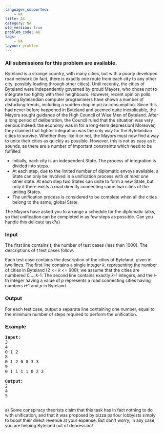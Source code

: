 ```yaml
---
languages_supported:
    - NA
title: A8
category: NA
old_version: true
problem_code: A8
tags:
    - NA
layout: problem
---
```

###  All submissions for this problem are available. 

Byteland is a strange country, with many cities, but with a poorly developed road network (in fact, there is exactly one route from each city to any other city, possibly leading through other cities). Until recently, the cities of Byteland were independently governed by proud Mayors, who chose not to integrate too tightly with their neighbours. However, recent opinion polls among Bytelandian computer programmers have shown a number of disturbing trends, including a sudden drop in pizza consumption. Since this had never before happened in Byteland and seemed quite inexplicable, the Mayors sought guidance of the High Council of Wise Men of Byteland. After a long period of deliberation, the Council ruled that the situation was very serious indeed: the economy was in for a long-term depression! Moreover, they claimed that tighter integration was the only way for the Bytelandian cities to survive. Whether they like it or not, the Mayors must now find a way to unite their cities as quickly as possible. However, this is not as easy as it sounds, as there are a number of important constraints which need to be fulfilled:

- Initially, each city is an independent State. The process of integration is divided into steps.
- At each step, due to the limited number of diplomatic envoys available, a State can only be involved in a unification process with _at most one_ other state. At each step two States can unite to form a new State, but only if there exists a road directly connecting some two cities of the uniting States.
- The unification process is considered to be complete when all the cities belong to the same, global State.

The Mayors have asked you to arrange a schedule for the diplomatic talks, so that unification can be completed in as few steps as possible. Can you handle this delicate task?a)

### Input

The first line contains _t_, the number of test cases (less than 1000). The descriptions of _t_ test cases follow.

 Each test case contains the description of the cities of Byteland, given in two lines. The first line contains a single integer _k_, representing the number of cities in Byteland (2 <= _k_ <= 600); we assume that the cities are numbered 0,...,_k_-1. The second line contains exactly _k_-1 integers, and the _i_-th integer having a value of _p_ represents a road connecting cities having numbers _i_+1 and _p_ in Byteland.

### Output

For each test case, output a separate line containing one number, equal to the minimum number of steps required to perform the unification.

### Example

<pre>
<b>Input:</b>
3
4
0 1 2
8
0 1 2 0 0 3 3
9
0 1 1 1 1 0 2 2

<b>Output:</b>
2
4
5

</pre>a) Some conspiracy theorists claim that this task has in fact nothing to do with unification, and that it was proposed by pizza parlour lobbyists simply to boost their direct revenue at your expense. But don't worry, in any case, you are helping Byteland out of depression!
